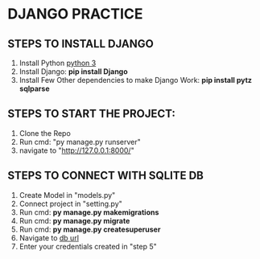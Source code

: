 
# DJANGO PRACTICE 

## STEPS TO INSTALL DJANGO

1. Install Python [python 3](https://www.python.org/downloads/)
2. Install Django: **pip install Django**
3. Install Few Other dependencies to make Django Work: **pip install pytz sqlparse**

## STEPS TO START THE PROJECT:

1. Clone the Repo
2. Run cmd: "py manage.py runserver"
3. navigate to "http://127.0.0.1:8000/"

## STEPS TO CONNECT WITH SQLITE DB

1. Create Model in "models.py"
2. Connect project in "setting.py"
3. Run cmd: **py manage.py makemigrations**
4. Run cmd: **py manage.py migrate**
5. Run cmd: **py manage.py createsuperuser**
6. Navigate to [db url](http://127.0.0.1:8000/admin) 
7. Enter your credentials created in "step 5"